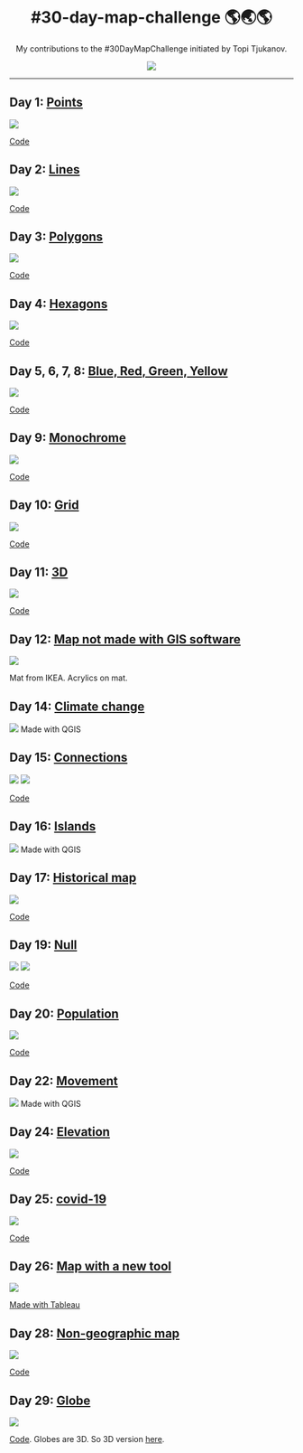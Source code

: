 <h1 align="center">
#30-day-map-challenge 🌎🌏🌎
</h1>

<div align="center">

My contributions to the #30DayMapChallenge initiated by Topi Tjukanov.

![](map_challenge_themes_2020.jpg)

</div>

***

## Day 1: [Points](VIZ/day1_points_googlelocation.png)

![](VIZ/day1_points_googlelocation.png)

[Code](CODE/day1_points_googlelocation.R)


## Day 2: [Lines](VIZ/day2_lines_streetgender_delhi.png)

![](VIZ/day2_lines_streetgender_delhi.png)

[Code](CODE/day2_lines_streetgender_delhi.R)


## Day 3: [Polygons](VIZ/day3_polygons_strava.png)

![](VIZ/day3_polygons_strava.png)

[Code](CODE/day3_polygons_strava.R)


## Day 4: [Hexagons](VIZ/day4_hexagon_mumbaitb.png)

![](VIZ/day4_hexagon_mumbaitb.png)

[Code](CODE/day4_hexagon_mumbaitb.R)


## Day 5, 6, 7, 8: [Blue, Red, Green, Yellow](VIZ/day5678_colours_birds.png)

![](VIZ/day5678_colours_birds.png)

[Code](CODE/day5678_colours_birds.R)


## Day 9: [Monochrome](VIZ/day9_monochrome_mumbaibuildings.png)

![](VIZ/day9_monochrome_mumbaibuildings.png)

[Code](CODE/day9_monochrome_mumbaibuildings.R)


## Day 10: [Grid](VIZ/day10_grid_samesexmarriage.png)

![](VIZ/day10_grid_samesexmarriage.png)

[Code](CODE/day10_grid_samesexmarriage.R)


## Day 11: [3D](VIZ/day11_3d_mumbairents.png)

![](VIZ/day11_3d_mumbairents.png)

[Code](CODE/day11_3D_mumbairents.R)


## Day 12: [Map not made with GIS software](VIZ/day12_nogis_doormat.jpeg)

![](VIZ/day12_nogis_doormat.jpeg)

Mat from IKEA. Acrylics on mat.


## Day 14: [Climate change](VIZ/day14_climatechange_mumbaisealevel.png)

![](VIZ/day14_climatechange_mumbaisealevel.png)
Made with QGIS


## Day 15: [Connections](VIZ/day15_connections_mumbaibusslow.png)
![](VIZ/day15_connections_mumbaibusslow.png)
![](VIZ/day15_connections_mumbaibusfast.png)

[Code](CODE/day15_connections_mumbaibusspeed.R)


## Day 16: [Islands](VIZ/day16_islands_mumbaibuildings.png)

![](VIZ/day16_islands_mumbaibuildings.png)
Made with QGIS


## Day 17: [Historical map](VIZ/day17_historical_coffeemovement.png)

![](VIZ/day17_historical_coffeemovement.png)

[Code](CODE/day17_historical_coffeemovement.R)


## Day 19: [Null](VIZ/day19_null_coalplantsnorth.png)
![](VIZ/day19_null_coalplantsnorth.png)
![](VIZ/day19_null_coalplantssouth.png)

[Code](CODE/day19_null_coalplants.R)


## Day 20: [Population](VIZ/day20_population_coviddeaths.gif)

![](VIZ/day20_population_coviddeaths.gif)

[Code](CODE/day20_population_coviddeaths.R)


## Day 22: [Movement](VIZ/day22_movement_suezcanal.gif)

![](VIZ/day22_movement_suezcanal.gif)
Made with QGIS


## Day 24: [Elevation](VIZ/day24_elevation_southIndia.png)

![](VIZ/day24_elevation_southIndia.png)

[Code](CODE/day24_elevation_southIndia.R)


## Day 25: [covid-19](VIZ/day25_covid19_indiavaccination.png)

![](VIZ/day25_covid19_indiavaccination.png)

[Code](CODE/day25_covid19_indiavaccination.R)


## Day 26: [Map with a new tool](VIZ/day26_mapwithnewtool_covidvaccine_gender.png)

![](VIZ/day26_mapwithnewtool_covidvaccine_gender.png)

[Made with Tableau](https://tinyurl.com/3w7dx5cj)


## Day 28: [Non-geographic map](VIZ/day28_nongeographic_femaleLFPR.png)

![](VIZ/day28_nongeographic_femaleLFPR.png)

[Code](CODE/day28_nongeographic_femaleLFPR.R)


## Day 29: [Globe](VIZ/day29_globe_indiavaxexport.png)

![](VIZ/day29_globe_indiavaxexport.png)

[Code](CODE/day29_globe_indiavaxexport.Rmd).
Globes are 3D. So 3D version [here](https://surbhi-bh.github.io/covid19_india_vaccine_export.html).
